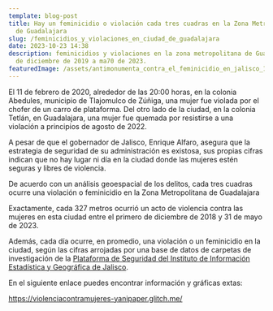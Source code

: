 ```yaml
---
template: blog-post
title: Hay un feminicidio o violación cada tres cuadras en la Zona Metropolitana
  de Guadalajara
slug: /feminicidios_y_violaciones_en_ciudad_de_guadalajara
date: 2023-10-23 14:38
description: feminicidios y violaciones en la zona metropolitana de Guadalajara
  de diciembre de 2019 a ma70 de 2023.
featuredImage: /assets/antimonumenta_contra_el_feminicidio_en_jalisco_15.jpg
---
```

El 11 de febrero de 2020, alrededor de las 20:00 horas, en la colonia Abedules, municipio de Tlajomulco de Zúñiga, una mujer fue violada por el chofer de un carro de plataforma. Del otro lado de la ciudad, en la colonia Tetlán, en Guadalajara, una mujer fue quemada por resistirse a una violación a principios de agosto de 2022.

A pesar de que el gobernador de Jalisco, Enrique Alfaro, asegura que la estrategia de seguridad de su administración es existosa, sus propias cifras indican que no hay lugar ni día en la ciudad donde las mujeres estén seguras y libres de violencia.

De acuerdo con un análisis geoespacial de los delitos, cada tres cuadras ocurre una violación o feminicidio en la Zona Metropolitana de Guadalajara

Exactamente, cada 327 metros ocurrió un acto de violencia contra las mujeres en esta ciudad entre el primero de diciembre de 2018 y 31 de mayo de 2023.

Además, cada día ocurre, en promedio, una violación o un feminicidio en la ciudad, según las cifras arrojadas por una base de datos de carpetas de investigación de la [Plataforma de Seguridad del Instituto de Información Estadística y Geográfica de Jalisco](https://iieg.gob.mx/plataforma_seguridad/#/laboratorio).

En el siguiente enlace puedes encontrar información y gráficas extas:

https://violenciacontramujeres-yanipaper.glitch.me/